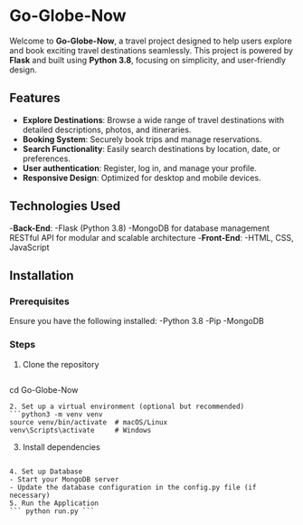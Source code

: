 # **Go-Globe-Now**
Welcome to **Go-Globe-Now**, a travel project designed to help users explore and book exciting travel destinations seamlessly. This project is powered by **Flask** and built using **Python 3.8**, focusing on simplicity, and user-friendly design.
## **Features**
- **Explore Destinations**: Browse a wide range of travel destinations with detailed descriptions, photos, and itineraries.
- **Booking System**: Securely book trips and manage reservations.
- **Search Functionality**: Easily search destinations by location, date, or preferences.
- **User authentication**: Register, log in, and manage your profile.
- **Responsive Design**: Optimized for desktop and mobile devices.
## **Technologies Used**
-**Back-End**:
  -Flask (Python 3.8)
  -MongoDB for database management
  RESTful API for modular and scalable architecture
-**Front-End**:
  -HTML, CSS, JavaScript
## **Installation**
### **Prerequisites**
Ensure you have the following installed:
-Python 3.8
-Pip
-MongoDB
### **Steps**
1. Clone the repository
   ```git clone https://github.com/your-username/Go-Globe-Now.git
cd Go-Globe-Now
  ```
2. Set up a virtual environment (optional but recommended)
  ```python3 -m venv venv
source venv/bin/activate  # macOS/Linux
venv\Scripts\activate     # Windows
  ```
3. Install dependencies
   ```pip install -r requirements.txt
  ```
4. Set up Database
  - Start your MongoDB server
  - Update the database configuration in the config.py file (if necessary)
5. Run the Application
``` python run.py ```
